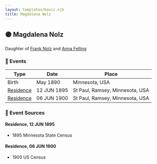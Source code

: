 ```yaml
---
layout: templates/basic.njk
title: Magdalena Nolz
---
```

## 🟣 Magdalena Nolz

Daughter of [Frank Nolz](/people/6/61628928) and [Anna Felling](/people/1/1735561)

### 📆 Events

Type | Date | Place
------ | ------ | ------
Birth | May 1890 | Minnesota, USA
[Residence](#event-fe4c142e-eac0-4059-bbff-9b9d5154bbd0) | 12 JUN 1895 | St Paul, Ramsey, Minnesota, USA
[Residence](#event-b4d425ed-174e-4e8c-a9a5-106f5224f446) | 06 JUN 1900 | St Paul, Ramsey, Minnesota, USA

### 📰 Event Sources

#### <a id="event-fe4c142e-eac0-4059-bbff-9b9d5154bbd0"></a> Residence, 12 JUN 1895
* 1895 Minnesota State Census

#### <a id="event-b4d425ed-174e-4e8c-a9a5-106f5224f446"></a> Residence, 06 JUN 1900
* 1900 US Census
